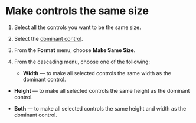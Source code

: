 
# Make controls the same size




1. Select all the controls you want to be the same size.
    
2. Select the  [dominant control](7ce2c60f-29fb-96e2-2516-73c99a6e7cff.md).
    
3. From the  **Format** menu, choose **Make Same Size**.
    
4. From the cascading menu, choose one of the following:
    
    
    
      -  **Width** — to make all selected controls the same width as the dominant control.
    
  -  **Height** — to make all selected controls the same height as the dominant control.
    
  -  **Both** — to make all selected controls the same height and width as the dominant control.
    

    
    




